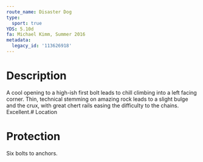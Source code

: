 ```yaml
---
route_name: Disaster Dog
type:
  sport: true
YDS: 5.10d
fa: Michael Kimm, Summer 2016
metadata:
  legacy_id: '113626918'
---
```

# Description
A cool opening to a high-ish first bolt leads to chill climbing into a left facing corner. Thin, technical stemming on amazing rock leads to a slight bulge and the crux, with great chert rails easing the difficulty to the chains. Excellent.# Location
# Protection
Six bolts to anchors.